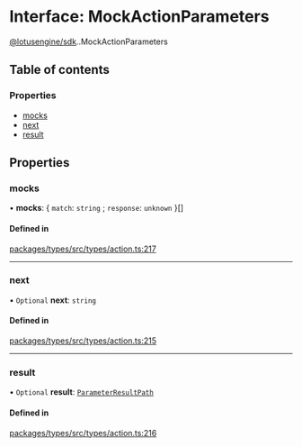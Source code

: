 # Interface: MockActionParameters

[@lotusengine/sdk](../wiki/@lotusengine.sdk).[<internal>](../wiki/@lotusengine.sdk.%3Cinternal%3E).MockActionParameters

## Table of contents

### Properties

- [mocks](../wiki/@lotusengine.sdk.%3Cinternal%3E.MockActionParameters#mocks)
- [next](../wiki/@lotusengine.sdk.%3Cinternal%3E.MockActionParameters#next)
- [result](../wiki/@lotusengine.sdk.%3Cinternal%3E.MockActionParameters#result)

## Properties

### mocks

• **mocks**: { `match`: `string` ; `response`: `unknown`  }[]

#### Defined in

[packages/types/src/types/action.ts:217](https://github.com/lotusengine/sdk/blob/fdb90a3/packages/types/src/types/action.ts#L217)

___

### next

• `Optional` **next**: `string`

#### Defined in

[packages/types/src/types/action.ts:215](https://github.com/lotusengine/sdk/blob/fdb90a3/packages/types/src/types/action.ts#L215)

___

### result

• `Optional` **result**: [`ParameterResultPath`](../wiki/@lotusengine.sdk.%3Cinternal%3E#parameterresultpath)

#### Defined in

[packages/types/src/types/action.ts:216](https://github.com/lotusengine/sdk/blob/fdb90a3/packages/types/src/types/action.ts#L216)
